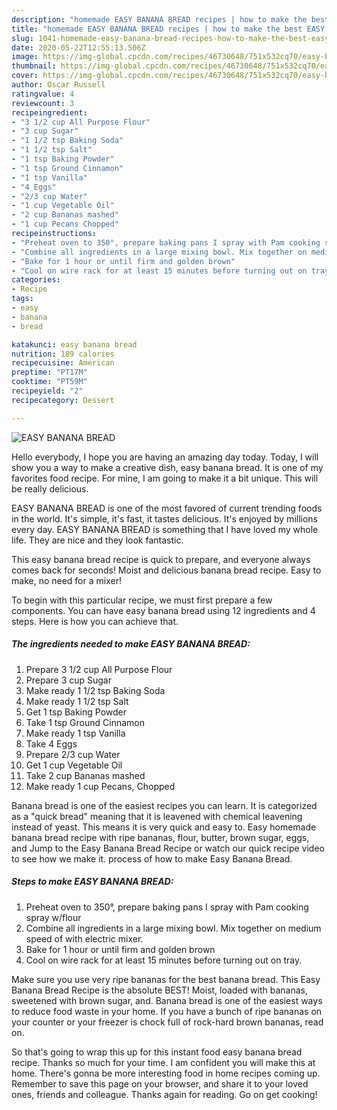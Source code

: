 ```yaml
---
description: "homemade EASY BANANA BREAD recipes | how to make the best EASY BANANA BREAD"
title: "homemade EASY BANANA BREAD recipes | how to make the best EASY BANANA BREAD"
slug: 1041-homemade-easy-banana-bread-recipes-how-to-make-the-best-easy-banana-bread
date: 2020-05-22T12:55:13.506Z
image: https://img-global.cpcdn.com/recipes/46730648/751x532cq70/easy-banana-bread-recipe-main-photo.jpg
thumbnail: https://img-global.cpcdn.com/recipes/46730648/751x532cq70/easy-banana-bread-recipe-main-photo.jpg
cover: https://img-global.cpcdn.com/recipes/46730648/751x532cq70/easy-banana-bread-recipe-main-photo.jpg
author: Oscar Russell
ratingvalue: 4
reviewcount: 3
recipeingredient:
- "3 1/2 cup All Purpose Flour"
- "3 cup Sugar"
- "1 1/2 tsp Baking Soda"
- "1 1/2 tsp Salt"
- "1 tsp Baking Powder"
- "1 tsp Ground Cinnamon"
- "1 tsp Vanilla"
- "4 Eggs"
- "2/3 cup Water"
- "1 cup Vegetable Oil"
- "2 cup Bananas mashed"
- "1 cup Pecans Chopped"
recipeinstructions:
- "Preheat oven to 350°, prepare baking pans I spray with Pam cooking spray w/flour"
- "Combine all ingredients in a large mixing bowl. Mix together on medium speed of with electric mixer."
- "Bake for 1 hour or until firm and golden brown"
- "Cool on wire rack for at least 15 minutes before turning out on tray."
categories:
- Recipe
tags:
- easy
- banana
- bread

katakunci: easy banana bread 
nutrition: 189 calories
recipecuisine: American
preptime: "PT17M"
cooktime: "PT59M"
recipeyield: "2"
recipecategory: Dessert

---
```



![EASY BANANA BREAD](https://img-global.cpcdn.com/recipes/46730648/751x532cq70/easy-banana-bread-recipe-main-photo.jpg)

Hello everybody, I hope you are having an amazing day today. Today, I will show you a way to make a creative dish, easy banana bread. It is one of my favorites food recipe. For mine, I am going to make it a bit unique. This will be really delicious.

EASY BANANA BREAD is one of the most favored of current trending foods in the world. It's simple, it's fast, it tastes delicious. It's enjoyed by millions every day. EASY BANANA BREAD is something that I have loved my whole life. They are nice and they look fantastic.

This easy banana bread recipe is quick to prepare, and everyone always comes back for seconds! Moist and delicious banana bread recipe. Easy to make, no need for a mixer!


To begin with this particular recipe, we must first prepare a few components. You can have easy banana bread using 12 ingredients and 4 steps. Here is how you can achieve that.

<!--inarticleads1-->

##### The ingredients needed to make EASY BANANA BREAD:

1. Prepare 3 1/2 cup All Purpose Flour
1. Prepare 3 cup Sugar
1. Make ready 1 1/2 tsp Baking Soda
1. Make ready 1 1/2 tsp Salt
1. Get 1 tsp Baking Powder
1. Take 1 tsp Ground Cinnamon
1. Make ready 1 tsp Vanilla
1. Take 4 Eggs
1. Prepare 2/3 cup Water
1. Get 1 cup Vegetable Oil
1. Take 2 cup Bananas mashed
1. Make ready 1 cup Pecans, Chopped


Banana bread is one of the easiest recipes you can learn. It is categorized as a &#34;quick bread&#34; meaning that it is leavened with chemical leavening instead of yeast. This means it is very quick and easy to. Easy homemade banana bread recipe with ripe bananas, flour, butter, brown sugar, eggs, and Jump to the Easy Banana Bread Recipe or watch our quick recipe video to see how we make it. process of how to make Easy Banana Bread. 

<!--inarticleads2-->

##### Steps to make EASY BANANA BREAD:

1. Preheat oven to 350°, prepare baking pans I spray with Pam cooking spray w/flour
1. Combine all ingredients in a large mixing bowl. Mix together on medium speed of with electric mixer.
1. Bake for 1 hour or until firm and golden brown
1. Cool on wire rack for at least 15 minutes before turning out on tray.


Make sure you use very ripe bananas for the best banana bread. This Easy Banana Bread Recipe is the absolute BEST! Moist, loaded with bananas, sweetened with brown sugar, and. Banana bread is one of the easiest ways to reduce food waste in your home. If you have a bunch of ripe bananas on your counter or your freezer is chock full of rock-hard brown bananas, read on. 

So that's going to wrap this up for this instant food easy banana bread recipe. Thanks so much for your time. I am confident you will make this at home. There's gonna be more interesting food in home recipes coming up. Remember to save this page on your browser, and share it to your loved ones, friends and colleague. Thanks again for reading. Go on get cooking!
